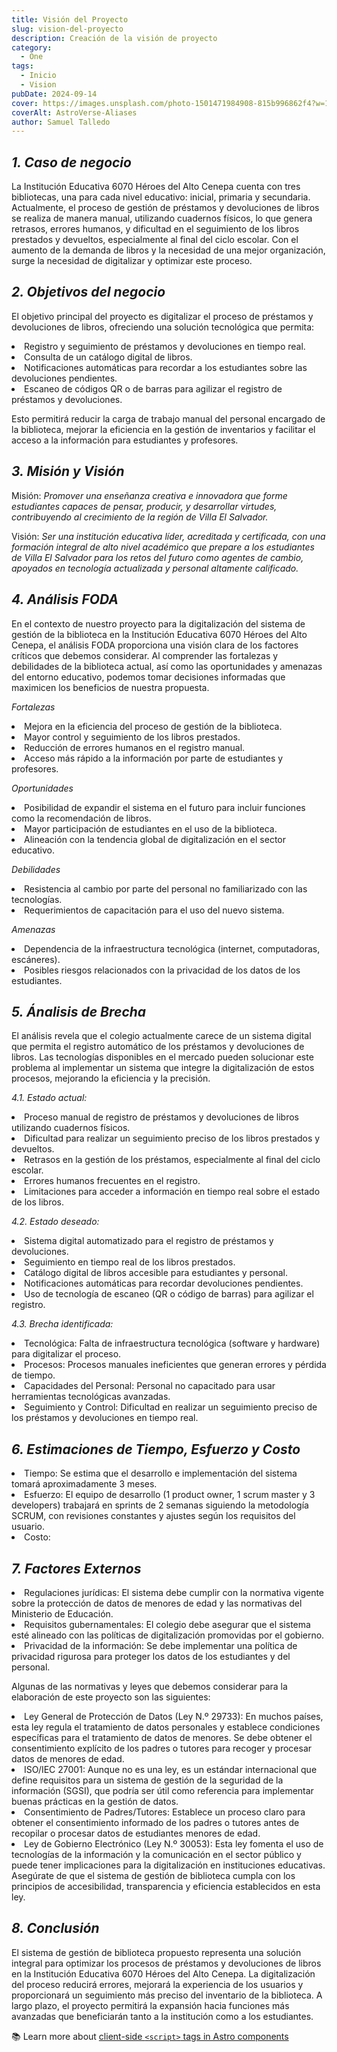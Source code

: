```yaml
---
title: Visión del Proyecto
slug: vision-del-proyecto
description: Creación de la visión de proyecto
category:
  - One
tags:
  - Inicio
  - Vision
pubDate: 2024-09-14
cover: https://images.unsplash.com/photo-1501471984908-815b996862f4?w=1960&h=1102&auto=format&fit=crop&q=60&ixlib=rb-4.0.3&ixid=M3wxMjA3fDB8MHxzZWFyY2h8NjR8fGJsYWNrfGVufDB8MHwwfHx8Mg%3D%3D
coverAlt: AstroVerse-Aliases
author: Samuel Talledo
---
```


## *1. Caso de negocio*

La Institución Educativa 6070 Héroes del Alto Cenepa cuenta con tres bibliotecas, una para cada nivel educativo: inicial, primaria y secundaria. Actualmente, el proceso de gestión de préstamos y devoluciones de libros se realiza de manera manual, utilizando cuadernos físicos, lo que genera retrasos, errores humanos, y dificultad en el seguimiento de los libros prestados y devueltos, especialmente al final del ciclo escolar. Con el aumento de la demanda de libros y la necesidad de una mejor organización, surge la necesidad de digitalizar y optimizar este proceso.

## *2. Objetivos del negocio*

El objetivo principal del proyecto es digitalizar el proceso de préstamos y devoluciones de libros, ofreciendo una solución tecnológica que permita:

<li>Registro y seguimiento de préstamos y devoluciones en tiempo real.</li>
<li>Consulta de un catálogo digital de libros.</li>
<li>Notificaciones automáticas para recordar a los estudiantes sobre las devoluciones pendientes.</li>
<li>Escaneo de códigos QR o de barras para agilizar el registro de préstamos y devoluciones.</li> 

Esto permitirá reducir la carga de trabajo manual del personal encargado de la biblioteca, mejorar la eficiencia en la gestión de inventarios y facilitar el acceso a la información para estudiantes y profesores.

## *3. Misión y Visión*

Misión: *Promover una enseñanza creativa e innovadora que forme estudiantes capaces de pensar, producir, y desarrollar virtudes, contribuyendo al crecimiento de la región de Villa El Salvador.*

Visión: *Ser una institución educativa líder, acreditada y certificada, con una formación integral de alto nivel académico que prepare a los estudiantes de Villa El Salvador para los retos del futuro como agentes de cambio, apoyados en tecnología actualizada y personal altamente calificado.*

## *4. Análisis FODA*

En el contexto de nuestro proyecto para la digitalización del sistema de gestión de la biblioteca en la Institución Educativa 6070 Héroes del Alto Cenepa, el análisis FODA proporciona una visión clara de los factores críticos que debemos considerar. Al comprender las fortalezas y debilidades de la biblioteca actual, así como las oportunidades y amenazas del entorno educativo, podemos tomar decisiones informadas que maximicen los beneficios de nuestra propuesta.

*Fortalezas*
<li>Mejora en la eficiencia del proceso de gestión de la biblioteca.</li>
<li>Mayor control y seguimiento de los libros prestados.</li>
<li>Reducción de errores humanos en el registro manual.</li>
<li>Acceso más rápido a la información por parte de estudiantes y profesores.</li>

*Oportunidades*
<li>Posibilidad de expandir el sistema en el futuro para incluir funciones como la recomendación de libros.</li>
<li>Mayor participación de estudiantes en el uso de la biblioteca.</li>
<li>Alineación con la tendencia global de digitalización en el sector educativo.</li>

*Debilidades*
<li>Resistencia al cambio por parte del personal no familiarizado con las tecnologías.</li>
<li>Requerimientos de capacitación para el uso del nuevo sistema.</li>

*Amenazas*
<li>Dependencia de la infraestructura tecnológica (internet, computadoras, escáneres).</li>
<li>Posibles riesgos relacionados con la privacidad de los datos de los estudiantes.</li>

## *5. Ánalisis de Brecha*

El análisis revela que el colegio actualmente carece de un sistema digital que permita el registro automático de los préstamos y devoluciones de libros. Las tecnologías disponibles en el mercado pueden solucionar este problema al implementar un sistema que integre la digitalización de estos procesos, mejorando la eficiencia y la precisión.

*4.1. Estado actual:*
<li>Proceso manual de registro de préstamos y devoluciones de libros utilizando cuadernos físicos.</li>
<li>Dificultad para realizar un seguimiento preciso de los libros prestados y devueltos.</li>
<li>Retrasos en la gestión de los préstamos, especialmente al final del ciclo escolar.</li>
<li>Errores humanos frecuentes en el registro.</li>
<li>Limitaciones para acceder a información en tiempo real sobre el estado de los libros.</li>

*4.2. Estado deseado:*
<li>Sistema digital automatizado para el registro de préstamos y devoluciones.</li>
<li>Seguimiento en tiempo real de los libros prestados.</li>
<li>Catálogo digital de libros accesible para estudiantes y personal.</li>
<li>Notificaciones automáticas para recordar devoluciones pendientes.</li>
<li>Uso de tecnología de escaneo (QR o código de barras) para agilizar el registro.</li>

*4.3. Brecha identificada:*
<li>Tecnológica: Falta de infraestructura tecnológica (software y hardware) para digitalizar el proceso.</li>
<li>Procesos: Procesos manuales ineficientes que generan errores y pérdida de tiempo.</li>
<li>Capacidades del Personal: Personal no capacitado para usar herramientas tecnológicas avanzadas.</li>
<li>Seguimiento y Control: Dificultad en realizar un seguimiento preciso de los préstamos y devoluciones en tiempo real.</li>

## *6. Estimaciones de Tiempo, Esfuerzo y Costo*

<li>Tiempo: Se estima que el desarrollo e implementación del sistema tomará aproximadamente 3 meses.</li>
<li>Esfuerzo: El equipo de desarrollo (1 product owner, 1 scrum master y 3 developers) trabajará en sprints de 2 semanas siguiendo la metodología SCRUM, con revisiones constantes y ajustes según los requisitos del usuario.</li>
<li>Costo:</li>

## *7. Factores Externos*

<li>Regulaciones jurídicas: El sistema debe cumplir con la normativa vigente sobre la protección de datos de menores de edad y las normativas del Ministerio de Educación.</li>
<li>Requisitos gubernamentales: El colegio debe asegurar que el sistema esté alineado con las políticas de digitalización promovidas por el gobierno.</li>
<li>Privacidad de la información: Se debe implementar una política de privacidad rigurosa para proteger los datos de los estudiantes y del personal.</li>

Algunas de las normativas y leyes que debemos considerar para la elaboración de este proyecto son las siguientes:

<li>Ley General de Protección de Datos (Ley N.º 29733): En muchos países, esta ley regula el tratamiento de datos personales y establece condiciones específicas para el tratamiento de datos de menores. Se debe obtener el consentimiento explícito de los padres o tutores para recoger y procesar datos de menores de edad.</li>
<li>ISO/IEC 27001: Aunque no es una ley, es un estándar internacional que define requisitos para un sistema de gestión de la seguridad de la información (SGSI), que podría ser útil como referencia para implementar buenas prácticas en la gestión de datos.</li>
<li>Consentimiento de Padres/Tutores: Establece un proceso claro para obtener el consentimiento informado de los padres o tutores antes de recopilar o procesar datos de estudiantes menores de edad.</li>
<li>Ley de Gobierno Electrónico (Ley N.º 30053): Esta ley fomenta el uso de tecnologías de la información y la comunicación en el sector público y puede tener implicaciones para la digitalización en instituciones educativas. Asegúrate de que el sistema de gestión de biblioteca cumpla con los principios de accesibilidad, transparencia y eficiencia establecidos en esta ley.</li>

## *8. Conclusión*

El sistema de gestión de biblioteca propuesto representa una solución integral para optimizar los procesos de préstamos y devoluciones de libros en la Institución Educativa 6070 Héroes del Alto Cenepa. La digitalización del proceso reducirá errores, mejorará la experiencia de los usuarios y proporcionará un seguimiento más preciso del inventario de la biblioteca. A largo plazo, el proyecto permitirá la expansión hacia funciones más avanzadas que beneficiarán tanto a la institución como a los estudiantes.

📚 Learn more about [client-side `<script>` tags in Astro components](/en/guides/client-side-scripts/)
